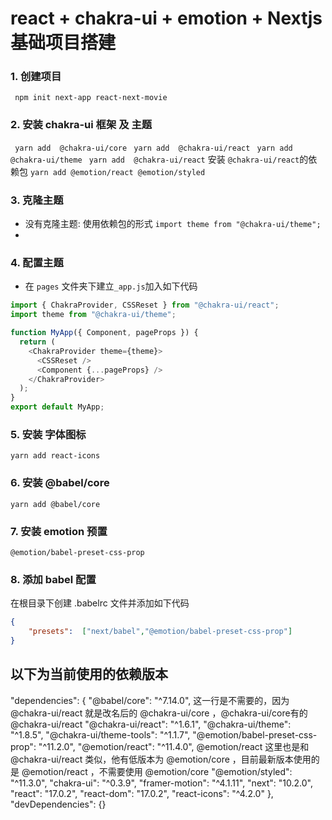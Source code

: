# react + chakra-ui + emotion + Nextjs 基础项目搭建

### 1. 创建项目
` npm init next-app react-next-movie`


### 2. 安装 chakra-ui 框架 及 主题
` yarn add  @chakra-ui/core`
` yarn add  @chakra-ui/react`
` yarn add  @chakra-ui/theme`
` yarn add  @chakra-ui/react`
安装 `@chakra-ui/react`的依赖包 `yarn add @emotion/react @emotion/styled`

### 3. 克隆主题
- 没有克隆主题: 使用依赖包的形式 `import theme from "@chakra-ui/theme";`
- 
### 4. 配置主题
- 在 `pages` 文件夹下建立` _app.js `加入如下代码
```js
import { ChakraProvider, CSSReset } from "@chakra-ui/react";
import theme from "@chakra-ui/theme";

function MyApp({ Component, pageProps }) {
  return (
    <ChakraProvider theme={theme}>
      <CSSReset />
      <Component {...pageProps} />
    </ChakraProvider>
  );
}
export default MyApp;

```
### 5. 安装 字体图标
  `yarn add react-icons`


### 6. 安装 @babel/core
`yarn add @babel/core`

### 7. 安装 emotion 预置
`@emotion/babel-preset-css-prop`

### 8. 添加 babel 配置
  在根目录下创建 .babelrc 文件并添加如下代码
```json
{
    "presets":  ["next/babel","@emotion/babel-preset-css-prop"]
}
```

## 以下为当前使用的依赖版本
  "dependencies": {
    "@babel/core": "^7.14.0",
    <!-- "@chakra-ui/core": "^0.8.0", --> 这一行是不需要的，因为 @chakra-ui/react 就是改名后的 @chakra-ui/core ，@chakra-ui/core有的 @chakra-ui/react 
    "@chakra-ui/react": "^1.6.1",
    "@chakra-ui/theme": "^1.8.5",
    "@chakra-ui/theme-tools": "^1.1.7",
    "@emotion/babel-preset-css-prop": "^11.2.0",
    "@emotion/react": "^11.4.0",  @emotion/react 这里也是和 @chakra-ui/react 类似，他有低版本为 @emotion/core ，目前最新版本使用的是 @emotion/react ，不需要使用 @emotion/core
    "@emotion/styled": "^11.3.0",
    "chakra-ui": "^0.3.9",
    "framer-motion": "^4.1.11",
    "next": "10.2.0",
    "react": "17.0.2",
    "react-dom": "17.0.2",
    "react-icons": "^4.2.0"
  },
  "devDependencies": {}
